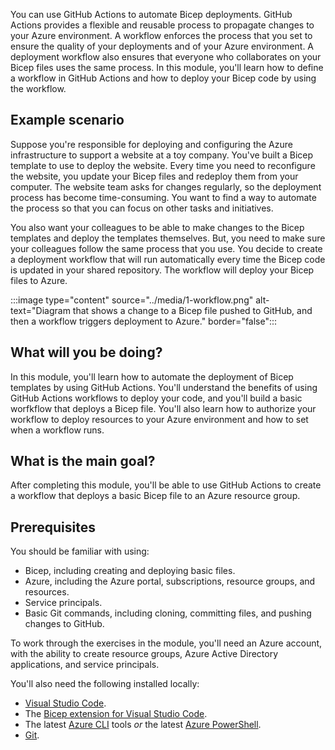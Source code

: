 You can use GitHub Actions to automate Bicep deployments. GitHub Actions provides a flexible and reusable process to propagate changes to your Azure environment. A workflow enforces the process that you set to ensure the quality of your deployments and of your Azure environment. A deployment workflow also ensures that everyone who collaborates on your Bicep files uses the same process. In this module, you'll learn how to define a workflow in GitHub Actions and how to deploy your Bicep code by using the workflow.

## Example scenario

Suppose you're responsible for deploying and configuring the Azure infrastructure to support a website at a toy company. You've built a Bicep template to use to deploy the website. Every time you need to reconfigure the website, you update your Bicep files and redeploy them from your computer. The website team asks for changes regularly, so the deployment process has become time-consuming. You want to find a way to automate the process so that you can focus on other tasks and initiatives.

You also want your colleagues to be able to make changes to the Bicep templates and deploy the templates themselves. But, you need to make sure your colleagues follow the same process that you use. You decide to create a deployment workflow that will run automatically every time the Bicep code is updated in your shared repository. The workflow will deploy your Bicep files to Azure.

:::image type="content" source="../media/1-workflow.png" alt-text="Diagram that shows a change to a Bicep file pushed to GitHub, and then a workflow triggers deployment to Azure." border="false":::

## What will you be doing?

In this module, you'll learn how to automate the deployment of Bicep templates by using GitHub Actions. You'll understand the benefits of using GitHub Actions workflows to deploy your code, and you'll build a basic worfkflow that deploys a Bicep file. You'll also learn how to authorize your workflow to deploy resources to your Azure environment and how to set when a workflow runs.

## What is the main goal?

After completing this module, you'll be able to use GitHub Actions to create a workflow that deploys a basic Bicep file to an Azure resource group.

## Prerequisites

You should be familiar with using:

- Bicep, including creating and deploying basic files.
- Azure, including the Azure portal, subscriptions, resource groups, and resources.
- Service principals.
- Basic Git commands, including cloning, committing files, and pushing changes to GitHub.

To work through the exercises in the module, you'll need an Azure account, with the ability to create resource groups, Azure Active Directory applications, and service principals.

You'll also need the following installed locally:

- [Visual Studio Code](https://code.visualstudio.com?azure-portal=true).
- The [Bicep extension for Visual Studio Code](https://marketplace.visualstudio.com/items?itemName=ms-azuretools.vscode-bicep&azure-portal=true).
- The latest [Azure CLI](/cli/azure/install-azure-cli) tools *or* the latest [Azure PowerShell](/powershell/azure/install-az-ps).
- [Git](https://git-scm.com/download?azure-portal=true).
